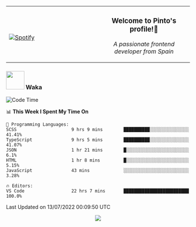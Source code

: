 <table width="100%" align="center"> 
  <tr>
  <td width="50%">
      
&nbsp; <br> [![Spotify](https://novatorem-zeta-rust.vercel.app/api/spotify)](https://open.spotify.com/user/novatorem-zeta-rust)

  </td>
  <td width="50%">
    <h3 align="center">Welcome to Pinto's profile!👋</h3>
    <p align="center"><em>A passionate frontend developer from Spain</em></p>
  </td>
  </table>

### <img src="https://media.giphy.com/media/VgCDAzcKvsR6OM0uWg/giphy.gif" width="50"> Waka

  <!--START_SECTION:waka-->
![Code Time](http://img.shields.io/badge/Code%20Time-639%20hrs%2041%20mins-blue)

📊 **This Week I Spent My Time On** 

```text
💬 Programming Languages: 
SCSS                     9 hrs 9 mins        ██████████░░░░░░░░░░░░░░░   41.41% 
TypeScript               9 hrs 5 mins        ██████████░░░░░░░░░░░░░░░   41.07% 
JSON                     1 hr 21 mins        █░░░░░░░░░░░░░░░░░░░░░░░░   6.1% 
HTML                     1 hr 8 mins         █░░░░░░░░░░░░░░░░░░░░░░░░   5.15% 
JavaScript               43 mins             ░░░░░░░░░░░░░░░░░░░░░░░░░   3.28%

🔥 Editors: 
VS Code                  22 hrs 7 mins       █████████████████████████   100.0%

```


 Last Updated on 13/07/2022 00:09:50 UTC
<!--END_SECTION:waka-->

<div align="center">
<img src="https://github-readme-stats-gilt-tau.vercel.app/api/top-langs/?username=pinto-hub&layout=compact&theme=dracula" />
</div>
